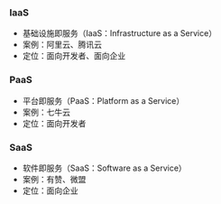 ### IaaS
* 基础设施即服务（IaaS：Infrastructure as a Service）
* 案例：阿里云、腾讯云
* 定位：面向开发者、面向企业

### PaaS
* 平台即服务（PaaS：Platform as a Service）
* 案例：七牛云
* 定位：面向开发者

### SaaS
* 软件即服务（SaaS：Software as a Service）
* 案例：有赞、微盟
* 定位：面向企业
